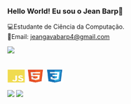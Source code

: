 ### Hello World! Eu sou o Jean Barp👋

💻Estudante de Ciência da Computação.<br>
📩Email: jeangavabarp4@gmail.com

<img height="160em" src="https://github-readme-stats.vercel.app/api/top-langs/?username=jeanbarp&layout=dark&langs_count=7&theme=tokyonight"/>

</div>
<div style="display: inline_block"><br>
<div style="display: inline_block"><br>
  <img align="center" alt="Jean-Js" height="30" width="40" src="https://raw.githubusercontent.com/devicons/devicon/master/icons/javascript/javascript-plain.svg">
  <img align="center" alt="Jean-HTML" height="30" width="40" src="https://raw.githubusercontent.com/devicons/devicon/master/icons/html5/html5-original.svg">
  <img align="center" alt="Jean-CSS" height="30" width="40" src="https://raw.githubusercontent.com/devicons/devicon/master/icons/css3/css3-original.svg">
 
</div>
<br>
<div> 
  <a href="https://instagram.com/jean.barp" target="_blank"><img src="https://img.shields.io/badge/-Instagram-%23E4405F?style=for-the-badge&logo=instagram&logoColor=white" target="_blank"></a>
  <a href="https://www.linkedin.com/in/jean-barp-180753237/" target="_blank"><img src="https://img.shields.io/badge/-LinkedIn-%230077B5?style=for-the-badge&logo=linkedin&logoColor=white" target="_blank"></a> 
  
</div>


